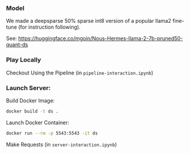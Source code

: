### Model
We made a deepsparse 50% sparse int8 version of a popular llama2 fine-tune (for instruction following).

See: https://huggingface.co/mgoin/Nous-Hermes-llama-2-7b-pruned50-quant-ds

### Play Locally

Checkout Using the Pipeline (in `pipeline-interaction.ipynb`)

### Launch Server:

Build Docker Image:

```bash
docker build -t ds .
```

Launch Docker Container:

```bash
docker run --rm -p 5543:5543 -it ds
```

Make Requests (in `server-interaction.ipynb`)